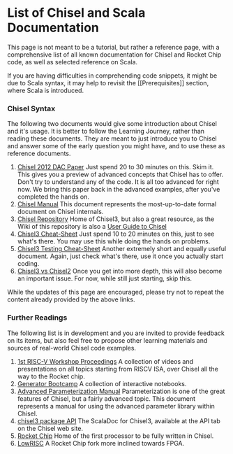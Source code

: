 # List of Chisel and Scala Documentation

This page is not meant to be a tutorial, but rather a reference page, with a comprehensive list of all known documentation for Chisel and Rocket Chip code, as well as selected reference on Scala.

If you are having difficulties in comprehending code snippets, it might be due to Scala syntax, it may help to revisit the [[Prerequisites]] section, where Scala is introduced.

### Chisel Syntax

The following two documents would give some introduction about Chisel and it's usage.  It is better to follow the Learning Journey, rather than reading these documents.  They are meant to just introduce you to Chisel and answer some of the early question you might have, and to use these as reference documents.
1. [Chisel 2012 DAC Paper](https://bytebucket.org/intensivate/developer_resources/wiki/docs/chisel-dac2012.pdf?token=8db2611587b9516a6e6e665b261f07014bcfbb65&rev=3276fb9be43e8fdcf0bba9239ecb7300beacffad) Just spend 20 to 30 minutes on this. Skim it. This gives you a preview of advanced concepts that Chisel has to offer. Don't try to understand any of the code. It is all too advanced for right now. We bring this paper back in the advanced examples, after you've completed the hands on.
1. [Chisel Manual](https://chisel.eecs.berkeley.edu/2.2.0/chisel-manual.pdf) This document represents the most-up-to-date formal document on Chisel internals.
1. [Chisel Repository](https://github.com/freechipsproject/chisel3#ubuntu-like-linux) Home of Chisel3, but also a great resource, as the Wiki of this repository is also a [User Guide to Chisel](https://github.com/freechipsproject/chisel3/wiki/Short-Users-Guide-to-Chisel)
1. [Chisel3 Cheat-Sheet](https://chisel.eecs.berkeley.edu/doc/chisel-cheatsheet3.pdf) Just spend 10 to 20 minutes 
on this, just to see what's there. You may use this while doing the hands on problems.
1. [Chisel3 Testing Cheat-Sheet](https://chisel.eecs.berkeley.edu/doc/chisel-testercheatsheet.pdf) Another extremely short and equally useful document. Again, just check what's there, use it once you actually start coding.
1. [Chisel3 vs Chisel2](https://github.com/freechipsproject/chisel3/wiki/Chisel3-vs-Chisel2) Once you get into more depth, this will also become an important issue. For now, while still just starting, skip this.

While the updates of this page are encouraged, please try not to repeat the content already provided by the above links.

### Further Readings

The following list is in development and you are invited to provide feedback on its items, but also feel free to propose other learning materials and sources of real-world Chisel code examples.
1. [1st RISC-V Workshop Proceedings](https://riscv.org/2015/01/1st-risc-v-workshop-bootcamp/) A collection of videos and presentations on all topics starting from RISCV ISA, over Chisel all the way to the Rocket chip.
1. [Generator Bootcamp](https://github.com/ucb-bar/generator-bootcamp) A collection of interactive notebooks.
1. [Advanced Parameterization Manual](https://chisel.eecs.berkeley.edu/2.2.0/parameters.html) Parameterization is one of the great features of Chisel, but a fairly advanced topic. This document represents a manual for using the advanced parameter library within Chisel.
1. [chisel3 package API](https://chisel.eecs.berkeley.edu/api/#package) The ScalaDoc for Chisel3, available at the API tab on the Chisel web site.
1. [Rocket Chip](https://github.com/freechipsproject/rocket-chip) Home of the first processor to be fully written in Chisel.
1. [LowRISC](http://www.lowrisc.org/) A Rocket Chip fork more inclined towards FPGA.